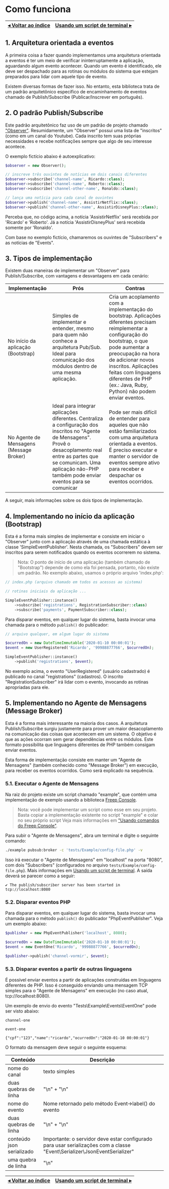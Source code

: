 # Como funciona

[◂ Voltar ao índice](indice.md) | [Usando um script de terminal ▸](02-usando-script-de-terminal.md)
-- | --

## 1. Arquitetura orientada a eventos

A primeira coisa a fazer quando implementamos uma arquitetura orientada a eventos é ter um meio de verificar ininterruptamente a aplicação, aguardando algum evento acontecer. Quando um evento é identificado, ele deve ser despachado para as rotinas ou módulos do sistema que estejam preparados para lidar com aquele tipo de evento.

Existem diversas formas de fazer isso. No entanto, esta biblioteca trata de um padrão arquitetônico específico de encaminhamento de eventos chamado de Publish/Subscribe (Publicar/Inscrever em português).

## 2. O padrão Publish/Subscribe

Este padrão arquitetônico faz uso de um padrão de projeto chamado ["Observer"](https://refactoring.guru/pt-br/design-patterns/observer). Resumidamente, um "Observer" possui uma lista de "inscritos" (como em um canal do Youtube). Cada inscrito tem suas próprias necessidades e recebe notificações sempre que algo de seu interesse acontece.

O exemplo fictício abaixo é autoexplicativo:

```php
$observer = new Observer();

// inscreve três ouvintes de notícias em dois canais diferentes
$observer->subscribe('channel-name', Ricardo::class);
$observer->subscribe('channel-name', Roberto::class);
$observer->subscribe('channel-other-name', Ronaldo::class);

// lança uma notícia para cada canal de ouvintes
$observer->publish('channel-name', AssistirNetflix::class);
$observer->publish('channel-other-name', AssistirDisneyPlus::class);
```

Perceba que, no código acima, a notícia 'AssistirNetflix' será recebida por 'Ricardo' e 'Roberto'. Já a notícia 'AssistirDisneyPlus' será recebida somente por 'Ronaldo'.

Com base no exemplo fictício, chamaremos os ouvintes de "Subscribers" e as notícias de "Events".

## 3. Tipos de implementação

Existem duas maneiras de implementar um "Observer" para Publish/Subscribe, com vantagens e desvantagens em cada cenário:

Implementação | Prós | Contras
-- | -- | --
No início da aplicação (Bootstrap) | Simples de implementar e entender, mesmo para quem não conhece a arquitetura Pub/Sub. Ideal para comunicação dos módulos dentro de uma mesma aplicação. | Cria um acoplamento com a implementação do bootstrap. Aplicações diferentes precisam reimplementar a configuração do bootstrap, o que pode aumentar a preocupação na hora de adicionar novos inscritos. Aplicações feitas com linguagens diferentes de PHP (ex.: Java, Ruby, Python) não podem enviar eventos.
No Agente de Mensagens (Message Broker) | Ideal para integrar aplicações diferentes. Centraliza a configuração dos inscritos no "Agente de Mensagens". Provê o desacoplamento real entre as partes que se comunicam. Uma aplicação não-PHP também pode enviar eventos para se comunicar | Pode ser mais difícil de entender para aqueles que não estão familiarizados com uma arquitetura orientada a eventos. É preciso executar e manter o servidor de eventos sempre ativo para receber e despachar os eventos ocorridos.

A seguir, mais informações sobre os dois tipos de implementação.

## 4. Implementando no início da aplicação (Bootstrap)

Esta é a forma mais simples de implementar e consiste em iniciar o "Observer" junto com a aplicação através de uma chamada estática à classe 'SimpleEventPublisher'. Nesta chamada, os "Subscribers" devem ser inscritos para serem notificados quando os eventos ocorrerem no sistema.

> Nota: O ponto de início de uma aplicação (também chamado de "Bootstrap") depende de como ela foi pensada, portanto, não existe um padrão. No exemplo abaixo, usamos o próprio arquivo 'index.php':

```php
// index.php (arquivo chamado em todos os acessos ao sistema)

// rotinas iniciais da aplicação ...

SimpleEventPublisher::instance()
    ->subscribe('registrations', RegistrationSubscriber::class)
    ->subscribe('payments', PaymentSubscriber::class);
```

Para disparar eventos, em qualquer lugar do sistema, basta invocar uma chamada para o método `publish()` do publicador:

```php
// arquivo qualquer, em algum lugar do sistema

$ocurredOn = new DateTimeImmutable('2020-01-10 00:00:01');
$event = new UserRegistered('Ricardo', '99988877766', $ocurredOn);

SimpleEventPublisher::instance()
    ->publish('registrations', $event);

```

No exemplo acima, o evento "UserRegistered" (usuário cadastrado) é publicado no canal "registrations" (cadastros). O inscrito "RegistrationSubscriber" irá lidar com o evento, invocando as rotinas apropriadas para ele.

## 5. Implementando no Agente de Mensagens (Message Broker)

Esta é a forma mais interessante na maioria dos casos. A arquitetura Publish/Subscribe surgiu justamente para prover um maior desacoplamento na comunicação das coisas que acontecem em um sistema. O objetivo é que as ações ocorram sem gerar dependências entre os módulos. Este formato possibilita que linguagens diferentes de PHP também consigam enviar eventos.

Esta forma de implementação consiste em manter um "Agente de Mensagens" (também conhecido como "Message Broker") em execução, para receber os eventos ocorridos. Como será explicado na sequência.

### 5.1. Executar o Agente de Mensagens

Na raiz do projeto existe um script chamado "example", que contém uma implementação de exemplo usando a biblioteca [Freep Console](https://github.com/ricardopedias/freep-console).

> Nota: você pode implementar um script como esse em seu projeto. Basta copiar a implementação existente no script "example" e colar no seu próprio script Veja mais informações em ["Usando comandos do Freep Console"](03-usando-comandos-freep-console.md).

Para subir o "Agente de Mensagens", abra um terminal e digite o seguinte comando:

```bash
./example pubsub:broker -c 'tests/Example/config-file.php' -v
```

Isso irá executar o "Agente de Mensagens" em "localhost" na porta "8080", com dois "Subscribers" (configurados no arquivo `tests/Example/config-file.php`). Mais informações em [Usando um script de terminal](02-usando-script-de-terminal.md). A saída deverá se parecer como a seguir:

```text
✔ The publish/subscriber server has been started in tcp://localhost:8080
```

### 5.2. Disparar eventos PHP

Para disparar eventos, em qualquer lugar do sistema, basta invocar uma chamada para o método `publish()` do publicador "PhpEventPublisher". Veja um exemplo abaixo:

```php
$publisher = new PhpEventPublisher('localhost', 8080);

$ocurredOn = new DateTimeImmutable('2020-01-10 00:00:01');
$event = new EventOne('Ricardo', '99988877766', $ocurredOn);

$publisher->publish('channel-vormir', $event);
```

### 5.3. Disparar eventos a partir de outras linguagens

É possível enviar eventos a partir de aplicações construídas em linguagens diferentes de PHP. Isso é conseguido enviando uma mensagem TCP simples para o "Agente de Mensagens" em execução (no caso atual, tcp://localhost:8080).

Um exemplo de envio do evento "Tests\Example\Events\EventOne" pode ser visto abaixo:

```text
channel-one

event-one

{"cpf":"123","name":"ricardo","ocurredOn":"2020-01-10 00:00:01"}
```

O formato da mensagem deve seguir o seguinte esquema:

Conteúdo | Descrição
-- | --
nome do canal | texto simples
duas quebras de linha | "\n" + "\n"
nome do evento | Nome retornado pelo método Event->label() do evento
duas quebras de linha | "\n" + "\n"
conteúdo json serializado | Importante: o servidor deve estar configurado para usar serializações com a classe "Event\Serializer\JsonEventSerializer"
uma quebra de linha | "\n"

[◂ Voltar ao índice](indice.md) | [Usando um script de terminal ▸](02-usando-script-de-terminal.md)
-- | --
